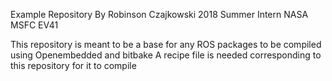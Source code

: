 Example Repository
By Robinson Czajkowski 2018 Summer Intern NASA MSFC EV41

This repository is meant to be a base for any ROS packages to be compiled using Openembedded and bitbake
A recipe file is needed corresponding to this repository for it to compile
